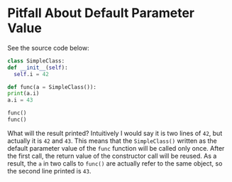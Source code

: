 # Pitfall About Default Parameter Value

See the source code below:

  ```python
class SimpleClass:
  def __init__(self):
    self.i = 42

def func(a = SimpleClass()):
  print(a.i)
  a.i = 43

func()
func()
  ```

What will the result printed? Intuitively I would say it is two lines of `42`, but actually it is `42` and `43`. This means that the `SimpleClass()` written as the default parameter value of the `func` function will be called only once. After the first call, the return value of the constructor call will be reused. As a result, the `a` in two calls to `func()` are actually refer to the same object, so the second line printed is `43`.

